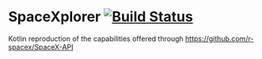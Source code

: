 # SpaceXplorer [![Build Status](https://travis-ci.com/ciaranevans/spacexplorer.svg?branch=master)](https://travis-ci.com/ciaranevans/spacexplorer)

Kotlin reproduction of the capabilities offered through https://github.com/r-spacex/SpaceX-API

